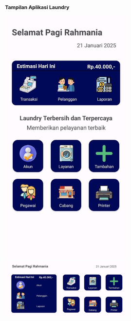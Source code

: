 <h3>Tampilan Aplikasi Laundry</h3>
<img src="https://github.com/RahmaniaNurulA/Laundry/blob/master/laundry%20app.jpg?raw=true" alt="Gambar potrait" width="400">
<img src="https://github.com/RahmaniaNurulA/Laundry/blob/master/laundry%20app(landscape).jpg?raw=true" alt="Gambar landscape" width="400">
